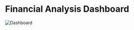 # Financial Analysis Dashboard
![Dashboard]([url/to/image](https://github.com/iamsubhom/Financial_Analysis_Dashboard_/blob/main/dashboard.gif)https://github.com/iamsubhom/Financial_Analysis_Dashboard_/blob/main/dashboard.gif)
